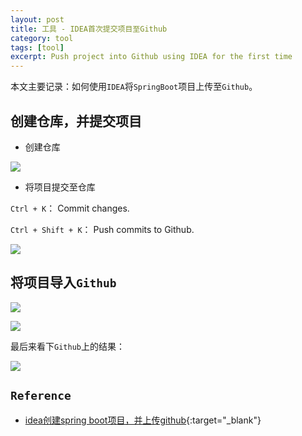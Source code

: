 ```yaml
---
layout: post
title: 工具 - IDEA首次提交项目至Github
category: tool
tags: [tool]
excerpt: Push project into Github using IDEA for the first time
---
```


本文主要记录：如何使用`IDEA`将`SpringBoot`项目上传至`Github`。  


## 创建仓库，并提交项目  

- 创建仓库  

![](https://yyc-images.oss-cn-beijing.aliyuncs.com/1_idea_create_git_repository.png)  

- 将项目提交至仓库  

`Ctrl + K`： Commit changes.  

`Ctrl + Shift + K`： Push commits to Github.  

![](https://yyc-images.oss-cn-beijing.aliyuncs.com/2_idea_commit_project.png)  


## 将项目导入`Github`  

![](https://yyc-images.oss-cn-beijing.aliyuncs.com/3_idea_share_project_on_Github.png)  


![](https://yyc-images.oss-cn-beijing.aliyuncs.com/4_idea_do_share_project_on_Github.png)  

最后来看下`Github`上的结果：  

![](https://yyc-images.oss-cn-beijing.aliyuncs.com/5_Github_result.png)  

## `Reference`  
- [idea创建spring boot项目，并上传github](https://blog.csdn.net/JingLisen/article/details/100608991){:target="_blank"}